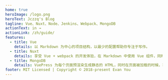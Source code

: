 ```yaml
---
home: true
heroImage: /logo.png
heroText: Jczzq's Blog
tagline: Vue、Nuxt、Node、Jenkins、Webpack、MongoDB
actionText: in →
actionLink: /zh/guide/
features:
  - title: Vue
    details: 以 Markdown 为中心的项目结构，以最少的配置帮助你专注于写作。
  - title: Nuxt
    details: 享受 Vue + webpack 的开发体验，在 Markdown 中使用 Vue 组件，同时可以使用 Vue 来开发自定义主题。
  - title: MongoDB
    details: VuePress 为每个页面预渲染生成静态的 HTML，同时在页面被加载的时候，将作为 SPA 运行。
footer: MIT Licensed | Copyright © 2018-present Evan You
---
```

